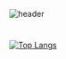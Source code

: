 ![header](https://capsule-render.vercel.app/api?type=cylinder&color=auto&height=200&section=header&text=react%project</br>jiyoung&fontSize=40)
#
## 
### 




[![Top Langs](https://github-readme-stats.vercel.app/api/top-langs/?username=ji0509&layout=compact)](https://github.com/ji0509/github-readme-stats)
